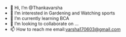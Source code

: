 - 👋 Hi, I’m @Thankavarsha
- 👀 I’m interested in Gardening and Watching sports
- 🌱 I’m currently learning BCA
- 💞️ I’m looking to collaborate on ...
- 📫 How to reach me email:varsha170603@gmail.com


<!---
Thankavarsha/Thankavarsha is a ✨ special ✨ repository because its `README.md` (this file) appears on your GitHub profile.
You can click the Preview link to take a look at your changes.
--->
